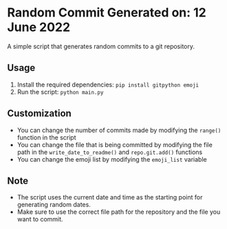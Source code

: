 # Random Commit Generated on: 12 June 2022

A simple script that generates random commits to a git repository.

## Usage

1. Install the required dependencies: `pip install gitpython emoji`
2. Run the script: `python main.py`

## Customization

- You can change the number of commits made by modifying the `range()` function in the script
- You can change the file that is being committed by modifying the file path in the `write_date_to_readme()` and `repo.git.add()` functions
- You can change the emoji list by modifying the `emoji_list` variable

## Note

- The script uses the current date and time as the starting point for generating random dates.
- Make sure to use the correct file path for the repository and the file you want to commit.
